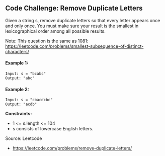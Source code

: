  ## Code Challenge: Remove Duplicate Letters

 Given a string s, remove duplicate letters so that every letter appears once and only once. You must make sure your result is the smallest in lexicographical order among all possible results.

Note: This question is the same as 1081: https://leetcode.com/problems/smallest-subsequence-of-distinct-characters/

#### Example 1:
```
Input: s = "bcabc"
Output: "abc"
```

#### Example 2:
```
Input: s = "cbacdcbc"
Output: "acdb"
```

**Constraints:**
* 1 <= s.length <= 104
* s consists of lowercase English letters.

Source: Leetcode
* https://leetcode.com/problems/remove-duplicate-letters/
